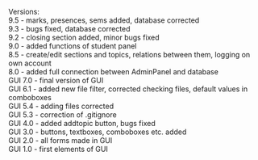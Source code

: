 Versions: </br>
9.5 - marks, presences, sems added, database corrected</br>
9.3 - bugs fixed, database corrected</br>
9.2 - closing section added, minor bugs fixed</br>
9.0 - added functions of student panel</br> 
8.5 - create/edit sections and topics, relations between them, logging on own account</br>
8.0 - added full connection between AdminPanel and database</br>
GUI 7.0 - final version of GUI</br>
GUI 6.1 - added new file filter, corrected checking files, default values in comboboxes</br>
GUI 5.4 - adding files corrected</br>
GUI 5.3 - correction of .gitignore</br>
GUI 4.0 - added addtopic button, bugs fixed</br>
GUI 3.0 - buttons, textboxes, comboboxes etc. added</br>
GUI 2.0 - all forms made in GUI</br>
GUI 1.0 - first elements of GUI</br>
